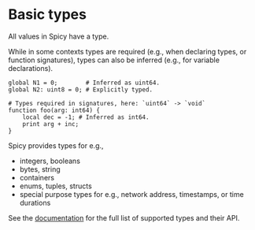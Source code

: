 # Basic types

All values in Spicy have a type.

While in some contexts types are required (e.g., when declaring types, or
function signatures), types can also be inferred (e.g., for variable
declarations).

```spicy
global N1 = 0;        # Inferred as uint64.
global N2: uint8 = 0; # Explicitly typed.

# Types required in signatures, here: `uint64` -> `void`
function foo(arg: int64) {
    local dec = -1; # Inferred as int64.
    print arg + inc;
}
```

Spicy provides types for e.g.,

- integers, booleans
- bytes, string
- containers
- enums, tuples, structs
- special purpose types for e.g., network address, timestamps, or time durations

See the
[documentation](https://docs.zeek.org/projects/spicy/en/latest/programming/language/types.html)
for the full list of supported types and their API.
